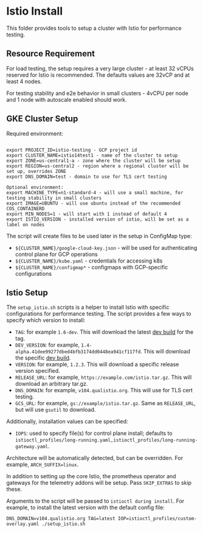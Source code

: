 # Istio Install

This folder provides tools to setup a cluster with Istio for performance testing.

## Resource Requirement

For load testing, the setup requires a very large cluster - at least 32 vCPUs reserved for Istio is recommended.
The defaults values are 32vCP and at least 4 nodes.

For testing stability and e2e behavior in small clusters - 4vCPU per node and 1 node with autoscale enabled should work.

## GKE Cluster Setup

Required environment:

```shell

export PROJECT_ID=istio-testing - GCP project id
export CLUSTER_NAME=istio14test1 - name of the cluster to setup
export ZONE=us-central1-a - zone where the cluster will be setup
export REGION=us-central2 - region where a regional cluster will be set up, overrides ZONE
export DNS_DOMAIN=test - domain to use for TLS cert testing
```

```shell
Optional environment:
export MACHINE_TYPE=n1-standard-4 - will use a small machine, for testing stability in small clusters
export IMAGE=UBUNTU - will use ubuntu instead of the recommended COS_CONTAINERD
export MIN_NODES=1 - will start with 1 instead of default 4
export ISTIO_VERSION - installed version of istio, will be set as a label on nodes

```

The script will create files to be used later in the setup in ConfigMap type:

- `${CLUSTER_NAME}/google-cloud-key.json` - will be used for authenticating control plane for GCP operations
- `${CLUSTER_NAME}/kube.yaml` - credentials for accessing k8s
- `${CLUSTER_NAME}/configmap*` - configmaps with GCP-specific configurations

## Istio Setup

The `setup_istio.sh` scripts is a helper to install Istio with specific configurations for performance testing. The script
provides a few ways to specify which version to install:

- `TAG`: for example `1.6-dev`. This will download the latest [dev build](https://github.com/istio/istio/wiki/Dev%20Builds) for the tag.
- `DEV_VERSION`: for example, `1.4-alpha.41dee99277dbed4bfb3174dd0448ea941cf117fd`. This will download the specific [dev build](https://github.com/istio/istio/wiki/Dev%20Builds).
- `VERSION`: for example, `1.2.3`. This will download a specific release version specified.
- `RELEASE_URL`: for example, `https://example.com/istio.tar.gz`. This will download an arbitrary tar.gz.
- `DNS_DOMAIN`: for example, `v104.qualistio.org`. This will use for TLS cert testing.
- `GCS_URL`: for example, `gs://example/istio.tar.gz`. Same as `RELEASE_URL`, but will use `gsutil` to download.

Additionally, installation values can be specified:

- `IOPS`: used to specify file(s) for control plane install; defaults to `istioctl_profiles/long-running.yaml,istioctl_profiles/long-running-gateway.yaml`.

Architecture will be automatically detected, but can be overridden. For example, `ARCH_SUFFIX=linux`.

In addition to setting up the core Istio, the prometheus operator and gateways for the telemetry addons will be setup. Pass `SKIP_EXTRAS` to skip these.

Arguments to the script will be passed to `istioctl during install`. For example, to install the latest version with the default config file:

```shell
DNS_DOMAIN=v104.qualistio.org TAG=latest IOP=istioctl_profiles/custom-overlay.yaml ./setup_istio.sh
```
